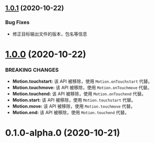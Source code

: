## [1.0.1](https://github.com/mirages/motion/compare/v1.0.0...v1.0.1) (2020-10-22)
### Bug Fixes
* 修正目标输出文件的版本，包名等信息


# [1.0.0](https://github.com/mirages/motion/compare/v0.1.0-alpha.0...v1.0.0) (2020-10-22)
### BREAKING CHANGES
* **Motion.touchstart:** 该 API 被移除，使用 `Motion.onTouchstart` 代替。
* **Motion.touchmove:** 该 API 被移除，使用 `Motion.onTouchmove` 代替。
* **Motion.touchend:** 该 API 被移除，使用 `Motion.onTouchend` 代替。
* **Motion.start:** 该 API 被移除，使用 `Motion.touchstart` 代替。
* **Motion.move:** 该 API 被移除，使用 `Motion.touchmove` 代替。
* **Motion.end:** 该 API 被移除，使用 `Motion.touchend` 代替。


# 0.1.0-alpha.0 (2020-10-21)



